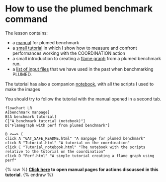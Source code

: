 # How to use the plumed benchmark command

The lesson contains: 
- a [manual](README.md) for plumed benchmark
- a [small tutorial](Tutorial.md) in which I show how to measure and confront performances working with the COORDINATION action
- a small introduction to creating a [flame graph](Perf.md) from a plumed benchmark run.
- a [list of input files](Inputs.md) that we have used in the past when benchmarking PLUMED.

The tutorial has also a companion [notebook](Tutorial_notebook.ipynb), with all the scripts I used to make the images

You should try to follow the tutorial with the manual opened in a second tab.


```mermaid
flowchart LR
A[benchmark manpage]
B[A benchmark tutorial]
C["A benchmark tutorial (notebook)"]
D["Flamegraph with perf from plumed benchmark"]

B <==> C
click A "GAT_SAFE_README.html" "A manpage for plumed benchmark"
click B "Tutorial.html" "A tutorial on the coordination"
click C "Tutorial_notebook.html" "The notebook with the scripts relative to the tutorial on the coordination"
click D "Perf.html" "A simple tutorial creating a flame graph using perf"
```
{% raw %}
<b><a href="https://www.plumed.org/doc-master/user-doc/html/actionlist/?actions=FLUSH,PRINT,COORDINATION" target="_blank">Click here</a> to open manual pages for actions discussed in this tutorial.</b>
{% endraw %}
